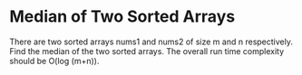 # Median of Two Sorted Arrays 
There are two sorted arrays nums1 and nums2 of size m and n respectively. Find
the median of the two sorted arrays. The overall run time complexity should be
O(log (m+n)).
